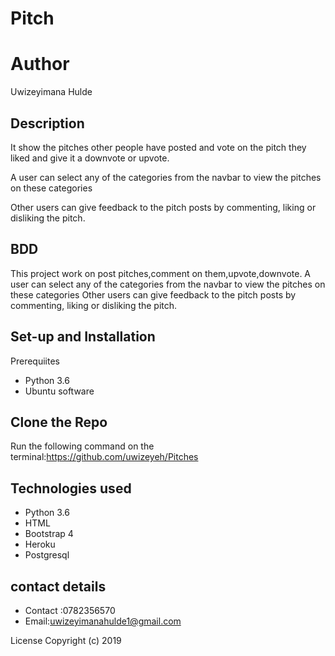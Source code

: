 # Pitch

# Author
Uwizeyimana Hulde
## Description
It show the pitches other people have posted and  vote on the pitch they liked and give it a downvote or upvote.

A user can select any of the categories from the navbar to view the pitches on these categories

Other users can give feedback to the pitch posts by commenting, liking or disliking the pitch.
## BDD
This project work on post pitches,comment on them,upvote,downvote.
A user can select any of the categories from the navbar to view the pitches on these categories
Other users can give feedback to the pitch posts by commenting, liking or disliking the pitch.


## Set-up and Installation
Prerequiites
- Python 3.6
- Ubuntu software
## Clone the Repo
Run the following command on the terminal:https://github.com/uwizeyeh/Pitches

## Technologies used
- Python 3.6
- HTML
- Bootstrap 4
- Heroku
- Postgresql
## contact details
* Contact :0782356570
* Email:uwizeyimanahulde1@gmail.com

License
Copyright (c) 2019
